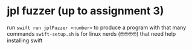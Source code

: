 # jpl fuzzer (up to assignment 3)

run `swift run jplFuzzer <number>` to produce a program with that many commands
`swift-setup.sh` is for linux nerds (🤓🤓🤓🤓) that need help installing swift
